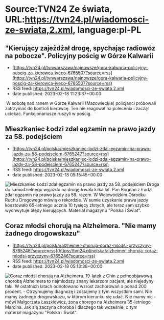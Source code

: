 # Source:TVN24 Ze świata, URL:https://tvn24.pl/wiadomosci-ze-swiata,2.xml, language:pl-PL

## "Kierujący zajeżdżał drogę, spychając radiowóz na pobocze". Policyjny pościg w Górze Kalwarii
 - [https://tvn24.pl/tvnwarszawa/najnowsze/gora-kalwaria-policyjny-poscig-za-kierowca-iveco-6765507?source=rss](https://tvn24.pl/tvnwarszawa/najnowsze/gora-kalwaria-policyjny-poscig-za-kierowca-iveco-6765507?source=rss)
 - RSS feed: https://tvn24.pl/wiadomosci-ze-swiata,2.xml
 - date published: 2023-02-18 11:23:37+00:00

<img alt="" src="https://tvn24.pl/tvnwarszawa/najnowsze/cdn-zdjecie-9tjh5b-policjanci-z-zatrzymanym-mezczyzna-6765559/alternates/LANDSCAPE_1280" />
    W sobotę nad ranem w Górze Kalwarii (Mazowieckie) policjanci próbowali zatrzymać do kontroli kierowcę. Ten nie reagował na polecenia i zaczął uciekać. Funkcjonariusze ruszyli w pościg.

## Mieszkaniec Łodzi zdał egzamin na prawo jazdy za 58. podejściem
 - [https://tvn24.pl/polska/mieszkaniec-lodzi-zdal-egzamin-na-prawo-jazdy-za-58-podejsciem-6765247?source=rss](https://tvn24.pl/polska/mieszkaniec-lodzi-zdal-egzamin-na-prawo-jazdy-za-58-podejsciem-6765247?source=rss)
 - RSS feed: https://tvn24.pl/wiadomosci-ze-swiata,2.xml
 - date published: 2023-02-18 05:15:45+00:00

<img alt="Mieszkaniec Łodzi zdał egzamin na prawo jazdy za 58. podejściem" src="https://tvn24.pl/najnowsze/cdn-zdjecie-842jjc-zdawal-prawo-jazdy-58-razy-w-koncu-sie-udalo-6762797/alternates/LANDSCAPE_1280" />
    Droga do samodzielnego wyjazdu na drogę trwała kilka lat. Pan Bogdan z Łodzi zdał egzamin na prawo jazdy za 58. razem. W Wojewódzkim Ośrodku Ruchu Drogowego mówią o rekordzie. W sumie uzyskanie prawa jazdy kosztowało 65-letniego ucznia 10 tysięcy złotych, ale teraz sam szybko wychwytuje błędy kierujących. Materiał magazynu "Polska i Świat".

## Coraz młodsi chorują na Alzheimera. "Nie mamy żadnego drogowskazu"
 - [https://tvn24.pl/polska/alzheimer-choruja-coraz-mlodsi-przyczyny-6765246?source=rss](https://tvn24.pl/polska/alzheimer-choruja-coraz-mlodsi-przyczyny-6765246?source=rss)
 - RSS feed: https://tvn24.pl/wiadomosci-ze-swiata,2.xml
 - date published: 2023-02-18 05:13:38+00:00

<img alt="Coraz młodsi chorują na Alzheimera. " src="https://tvn24.pl/najnowsze/cdn-zdjecie-kzbkj8-wilc-6765248/alternates/LANDSCAPE_1280" />
    19-latek z Chin z pełnoobjawową chorobą Alzheimera to najmłodszy znany lekarzom pacjent, ale niejedyny taki. W ostatnich latach odnotowano wzrost zachorowań o ponad 200 procent. - Otrzymujemy diagnozę i zostajemy z tym wszystkim sami. Nie mamy żadnego drogowskazu, w którym kierunku się udać. Nie mamy nic - mówi Małgorzata Łaszkiewicz, żona chorego na Alzheimera 35-letniego Marcina. Jak się zaczyna choroba i dlaczego tak wcześnie, o tym materiał magazynu "Polska i Świat".

